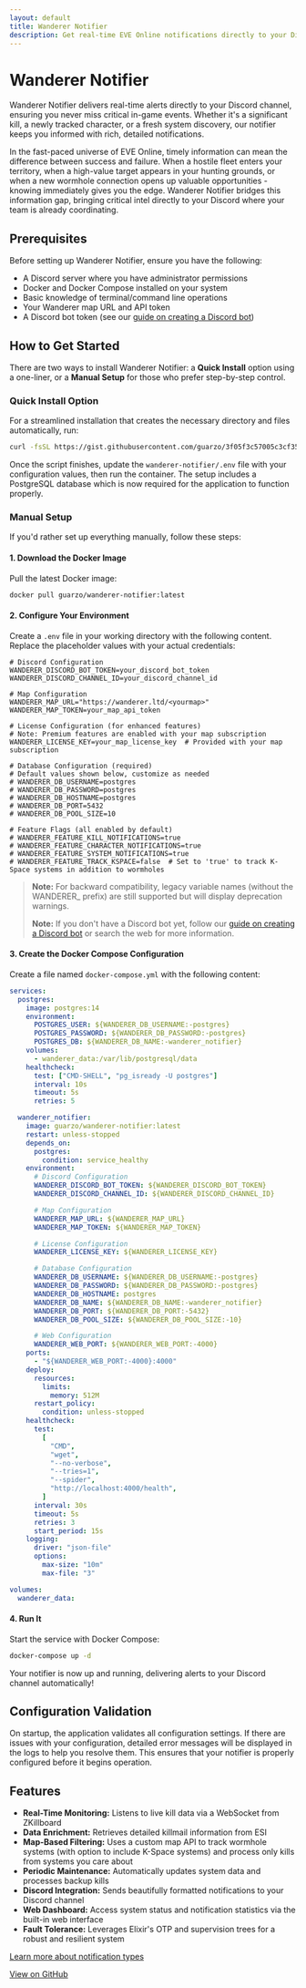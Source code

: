 ```yaml
---
layout: default
title: Wanderer Notifier
description: Get real-time EVE Online notifications directly to your Discord channel
---
```


# Wanderer Notifier

Wanderer Notifier delivers real-time alerts directly to your Discord channel, ensuring you never miss critical in-game events. Whether it's a significant kill, a newly tracked character, or a fresh system discovery, our notifier keeps you informed with rich, detailed notifications.

In the fast-paced universe of EVE Online, timely information can mean the difference between success and failure. When a hostile fleet enters your territory, when a high-value target appears in your hunting grounds, or when a new wormhole connection opens up valuable opportunities - knowing immediately gives you the edge. Wanderer Notifier bridges this information gap, bringing critical intel directly to your Discord where your team is already coordinating.

## Prerequisites

Before setting up Wanderer Notifier, ensure you have the following:

- A Discord server where you have administrator permissions
- Docker and Docker Compose installed on your system
- Basic knowledge of terminal/command line operations
- Your Wanderer map URL and API token
- A Discord bot token (see our [guide on creating a Discord bot](https://gist.github.com/guarzo/a4d238b932b6a168ad1c5f0375c4a561))

## How to Get Started

There are two ways to install Wanderer Notifier: a **Quick Install** option using a one-liner, or a **Manual Setup** for those who prefer step-by-step control.

### Quick Install Option

For a streamlined installation that creates the necessary directory and files automatically, run:

```bash
curl -fsSL https://gist.githubusercontent.com/guarzo/3f05f3c57005c3cf3585869212caecfe/raw/wanderer-notifier-setup.sh | bash
```

Once the script finishes, update the `wanderer-notifier/.env` file with your configuration values, then run the container. The setup includes a PostgreSQL database which is now required for the application to function properly.

### Manual Setup

If you'd rather set up everything manually, follow these steps:

#### 1. Download the Docker Image

Pull the latest Docker image:

```bash
docker pull guarzo/wanderer-notifier:latest
```

#### 2. Configure Your Environment

Create a `.env` file in your working directory with the following content. Replace the placeholder values with your actual credentials:

```dotenv
# Discord Configuration
WANDERER_DISCORD_BOT_TOKEN=your_discord_bot_token
WANDERER_DISCORD_CHANNEL_ID=your_discord_channel_id

# Map Configuration
WANDERER_MAP_URL="https://wanderer.ltd/<yourmap>"
WANDERER_MAP_TOKEN=your_map_api_token

# License Configuration (for enhanced features)
# Note: Premium features are enabled with your map subscription
WANDERER_LICENSE_KEY=your_map_license_key  # Provided with your map subscription

# Database Configuration (required)
# Default values shown below, customize as needed
# WANDERER_DB_USERNAME=postgres
# WANDERER_DB_PASSWORD=postgres
# WANDERER_DB_HOSTNAME=postgres
# WANDERER_DB_PORT=5432
# WANDERER_DB_POOL_SIZE=10

# Feature Flags (all enabled by default)
# WANDERER_FEATURE_KILL_NOTIFICATIONS=true
# WANDERER_FEATURE_CHARACTER_NOTIFICATIONS=true
# WANDERER_FEATURE_SYSTEM_NOTIFICATIONS=true
# WANDERER_FEATURE_TRACK_KSPACE=false  # Set to 'true' to track K-Space systems in addition to wormholes
```

> **Note:** For backward compatibility, legacy variable names (without the WANDERER\_ prefix) are still supported but will display deprecation warnings.
>
> **Note:** If you don't have a Discord bot yet, follow our [guide on creating a Discord bot](https://gist.github.com/guarzo/a4d238b932b6a168ad1c5f0375c4a561) or search the web for more information.

#### 3. Create the Docker Compose Configuration

Create a file named `docker-compose.yml` with the following content:

```yaml
services:
  postgres:
    image: postgres:14
    environment:
      POSTGRES_USER: ${WANDERER_DB_USERNAME:-postgres}
      POSTGRES_PASSWORD: ${WANDERER_DB_PASSWORD:-postgres}
      POSTGRES_DB: ${WANDERER_DB_NAME:-wanderer_notifier}
    volumes:
      - wanderer_data:/var/lib/postgresql/data
    healthcheck:
      test: ["CMD-SHELL", "pg_isready -U postgres"]
      interval: 10s
      timeout: 5s
      retries: 5

  wanderer_notifier:
    image: guarzo/wanderer-notifier:latest
    restart: unless-stopped
    depends_on:
      postgres:
        condition: service_healthy
    environment:
      # Discord Configuration
      WANDERER_DISCORD_BOT_TOKEN: ${WANDERER_DISCORD_BOT_TOKEN}
      WANDERER_DISCORD_CHANNEL_ID: ${WANDERER_DISCORD_CHANNEL_ID}

      # Map Configuration
      WANDERER_MAP_URL: ${WANDERER_MAP_URL}
      WANDERER_MAP_TOKEN: ${WANDERER_MAP_TOKEN}

      # License Configuration
      WANDERER_LICENSE_KEY: ${WANDERER_LICENSE_KEY}

      # Database Configuration
      WANDERER_DB_USERNAME: ${WANDERER_DB_USERNAME:-postgres}
      WANDERER_DB_PASSWORD: ${WANDERER_DB_PASSWORD:-postgres}
      WANDERER_DB_HOSTNAME: postgres
      WANDERER_DB_NAME: ${WANDERER_DB_NAME:-wanderer_notifier}
      WANDERER_DB_PORT: ${WANDERER_DB_PORT:-5432}
      WANDERER_DB_POOL_SIZE: ${WANDERER_DB_POOL_SIZE:-10}

      # Web Configuration
      WANDERER_WEB_PORT: ${WANDERER_WEB_PORT:-4000}
    ports:
      - "${WANDERER_WEB_PORT:-4000}:4000"
    deploy:
      resources:
        limits:
          memory: 512M
      restart_policy:
        condition: unless-stopped
    healthcheck:
      test:
        [
          "CMD",
          "wget",
          "--no-verbose",
          "--tries=1",
          "--spider",
          "http://localhost:4000/health",
        ]
      interval: 30s
      timeout: 5s
      retries: 3
      start_period: 15s
    logging:
      driver: "json-file"
      options:
        max-size: "10m"
        max-file: "3"

volumes:
  wanderer_data:
```

#### 4. Run It

Start the service with Docker Compose:

```bash
docker-compose up -d
```

Your notifier is now up and running, delivering alerts to your Discord channel automatically!

## Configuration Validation

On startup, the application validates all configuration settings. If there are issues with your configuration, detailed error messages will be displayed in the logs to help you resolve them. This ensures that your notifier is properly configured before it begins operation.

## Features

- **Real-Time Monitoring:** Listens to live kill data via a WebSocket from ZKillboard
- **Data Enrichment:** Retrieves detailed killmail information from ESI
- **Map-Based Filtering:** Uses a custom map API to track wormhole systems (with option to include K-Space systems) and process only kills from systems you care about
- **Periodic Maintenance:** Automatically updates system data and processes backup kills
- **Discord Integration:** Sends beautifully formatted notifications to your Discord channel
- **Web Dashboard:** Access system status and notification statistics via the built-in web interface
- **Fault Tolerance:** Leverages Elixir's OTP and supervision trees for a robust and resilient system

[Learn more about notification types](./notifications.html)

[View on GitHub](https://github.com/guarzo/wanderer-notifier)
